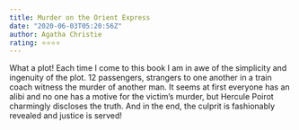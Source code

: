 ```yaml
---
title: Murder on the Orient Express
date: "2020-06-03T05:20:56Z"
author: Agatha Christie
rating: ⭐⭐⭐⭐
---
```


<style>

</style>

What a plot! Each time I come to this book I am in awe of the simplicity and ingenuity of the plot. 12 passengers, strangers to one another in a train coach witness the murder of another man. It seems at first everyone has an alibi and no one has a motive for the victim’s murder, but Hercule Poirot charmingly discloses the truth. And in the end, the culprit is fashionably revealed and justice is served!